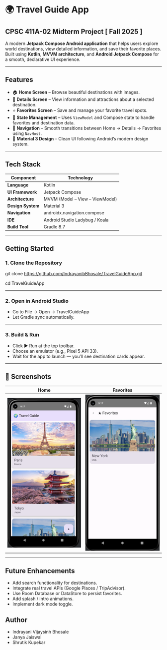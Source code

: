 # 🌍 Travel Guide App

## CPSC 411A-02 Midterm Project [ Fall 2025 ]

A modern **Jetpack Compose Android application** that helps users explore world destinations, view detailed information, and save their favorite places.  
Built using **Kotlin**, **MVVM architecture**, and **Android Jetpack Compose** for a smooth, declarative UI experience.

---

## Features

- 🏠 **Home Screen** – Browse beautiful destinations with images.
- 📍 **Details Screen** – View information and attractions about a selected destination.
- ⭐ **Favorites Screen** – Save and manage your favorite travel spots.
- 🧠 **State Management** – Uses `ViewModel` and Compose state to handle favorites and destination data.
- 🧭 **Navigation** – Smooth transitions between Home → Details → Favorites using `NavHost`.
- 🎨 **Material 3 Design** – Clean UI following Android’s modern design system.

---

## Tech Stack

| Component | Technology |
|------------|-------------|
| **Language** | Kotlin |
| **UI Framework** | Jetpack Compose |
| **Architecture** | MVVM (Model – View – ViewModel) |
| **Design System** | Material 3 |
| **Navigation** | androidx.navigation.compose |
| **IDE** | Android Studio Ladybug / Koala |
| **Build Tool** | Gradle 8.7 |

---

## Getting Started

### 1. Clone the Repository

git clone https://github.com/IndrayanibBhosale/TravelGuideApp.git

cd TravelGuideApp

---

### 2. Open in Android Studio
* Go to File → Open → TravelGuideApp
* Let Gradle sync automatically.

---

### 3. Build & Run
* Click ▶ Run at the top toolbar.
* Choose an emulator (e.g., Pixel 5 API 33).
* Wait for the app to launch — you’ll see destination cards appear.


---


## 📸 Screenshots

<div align="center">

| Home                                         | Favorites                                         |
|----------------------------------------------|---------------------------------------------------|
| <img src="screenshots/home.png" width="250"> | <img src="screenshots/favorites.png" width="250"> |

</div>




---


## Future Enhancements
* Add search functionality for destinations.
* Integrate real travel APIs (Google Places / TripAdvisor).
* Use Room Database or DataStore to persist favorites.
* Add splash / intro animations.
* Implement dark mode toggle.

## Author
* Indrayani Vijaysinh Bhosale
* Janya Jaiswal
* Shrutik Kupekar





